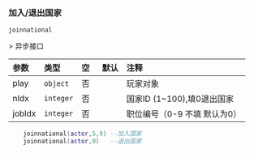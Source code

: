 ### 加入/退出国家
`joinnational`

&gt; 异步接口

| 参数   | 类型      | 空   | 默认 | 注释                         |
| :----- | :-------- | :--- | :--- | :--------------------------- |
| play   | `object`  | 否   |      | 玩家对象                     |
| nIdx   | `integer` | 否   |      | 国家ID (1~100),填0退出国家   |
| jobIdx | `integer` | 否   |      | 职位编号（0-9 不填 默认为0） |
```lua
    joinnational(actor,5,9) --加入国家
    joinnational(actor,0)   --退出国家
```

